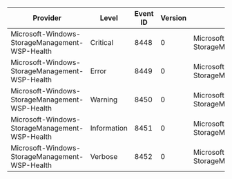 Provider                                        |  Level        |  Event ID  |  Version  |  Channel                                    |  Task    |  Opcode  |  Keyword  |  Message
------------------------------------------------|---------------|------------|-----------|---------------------------------------------|----------|----------|-----------|--------------
Microsoft-Windows-StorageManagement-WSP-Health  |  Critical     |  8448      |  0        |  Microsoft-Windows-StorageManagement/Debug  |  Health  |          |           |  {Parameter1}
Microsoft-Windows-StorageManagement-WSP-Health  |  Error        |  8449      |  0        |  Microsoft-Windows-StorageManagement/Debug  |  Health  |          |           |  {Parameter1}
Microsoft-Windows-StorageManagement-WSP-Health  |  Warning      |  8450      |  0        |  Microsoft-Windows-StorageManagement/Debug  |  Health  |          |           |  {Parameter1}
Microsoft-Windows-StorageManagement-WSP-Health  |  Information  |  8451      |  0        |  Microsoft-Windows-StorageManagement/Debug  |  Health  |          |           |  {Parameter1}
Microsoft-Windows-StorageManagement-WSP-Health  |  Verbose      |  8452      |  0        |  Microsoft-Windows-StorageManagement/Debug  |  Health  |          |           |  {Parameter1}